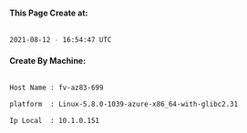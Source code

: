 
   
#### This Page Create at:

```bash

2021-08-12 - 16:54:47 UTC

```

#### Create By Machine:

```bash

Host Name : fv-az83-699

platform  : Linux-5.8.0-1039-azure-x86_64-with-glibc2.31

Ip Local  : 10.1.0.151

```

